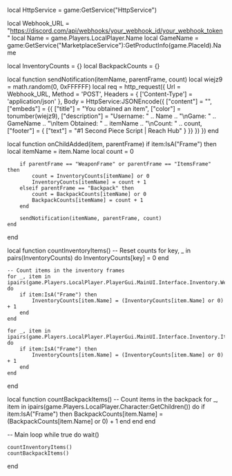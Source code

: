 local HttpService = game:GetService("HttpService")

local Webhook_URL = "https://discord.com/api/webhooks/your_webhook_id/your_webhook_token"
local Name = game.Players.LocalPlayer.Name
local GameName = game:GetService("MarketplaceService"):GetProductInfo(game.PlaceId).Name

local InventoryCounts = {}
local BackpackCounts = {}

local function sendNotification(itemName, parentFrame, count)
    local wiejz9 = math.random(0, 0xFFFFFF)
    local req = http_request({
        Url = Webhook_URL,
        Method = 'POST',
        Headers = {
            ['Content-Type'] = 'application/json'
        },
        Body = HttpService:JSONEncode({
            ["content"] = "",
            ["embeds"] = {{
                ["title"] = "You obtained an item",
                ["color"] = tonumber(wiejz9),
                ["description"] = "Username: " .. Name .. "\nGame: " .. GameName .. "\nItem Obtained: " .. itemName .. "\nCount: " .. count,
                ["footer"] = {
                    ["text"] = "#1 Second Piece Script | Reach Hub"
                }
            }}
        })
    })
end

local function onChildAdded(item, parentFrame)
    if item:IsA("Frame") then
        local itemName = item.Name
        local count = 0

        if parentFrame == "WeaponFrame" or parentFrame == "ItemsFrame" then
            count = InventoryCounts[itemName] or 0
            InventoryCounts[itemName] = count + 1
        elseif parentFrame == "Backpack" then
            count = BackpackCounts[itemName] or 0
            BackpackCounts[itemName] = count + 1
        end

        sendNotification(itemName, parentFrame, count)
    end
end

local function countInventoryItems()
    -- Reset counts
    for key, _ in pairs(InventoryCounts) do
        InventoryCounts[key] = 0
    end

    -- Count items in the inventory frames
    for _, item in ipairs(game.Players.LocalPlayer.PlayerGui.MainUI.Interface.Inventory.WeaponFrame:GetChildren()) do
        if item:IsA("Frame") then
            InventoryCounts[item.Name] = (InventoryCounts[item.Name] or 0) + 1
        end
    end

    for _, item in ipairs(game.Players.LocalPlayer.PlayerGui.MainUI.Interface.Inventory.ItemsFrame:GetChildren()) do
        if item:IsA("Frame") then
            InventoryCounts[item.Name] = (InventoryCounts[item.Name] or 0) + 1
        end
    end
end

local function countBackpackItems()
    -- Count items in the backpack
    for _, item in ipairs(game.Players.LocalPlayer.Character:GetChildren()) do
        if item:IsA("Frame") then
            BackpackCounts[item.Name] = (BackpackCounts[item.Name] or 0) + 1
        end
    end
end

-- Main loop
while true do
    wait()

    countInventoryItems()
    countBackpackItems()
end
